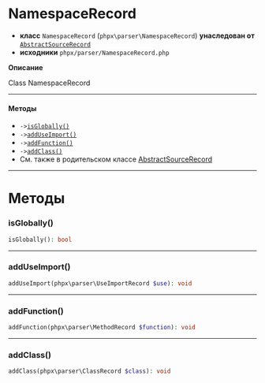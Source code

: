 # NamespaceRecord

- **класс** `NamespaceRecord` (`phpx\parser\NamespaceRecord`) **унаследован от** [`AbstractSourceRecord`](https://github.com/jphp-compiler/jphp/blob/master/exts/jphp-parser-ext/api-docs/classes/phpx/parser/AbstractSourceRecord.ru.md)
- **исходники** `phpx/parser/NamespaceRecord.php`

**Описание**

Class NamespaceRecord

---

#### Методы

- `->`[`isGlobally()`](#method-isglobally)
- `->`[`addUseImport()`](#method-adduseimport)
- `->`[`addFunction()`](#method-addfunction)
- `->`[`addClass()`](#method-addclass)
- См. также в родительском классе [AbstractSourceRecord](https://github.com/jphp-compiler/jphp/blob/master/exts/jphp-parser-ext/api-docs/classes/phpx/parser/AbstractSourceRecord.ru.md)

---
# Методы

<a name="method-isglobally"></a>

### isGlobally()
```php
isGlobally(): bool
```

---

<a name="method-adduseimport"></a>

### addUseImport()
```php
addUseImport(phpx\parser\UseImportRecord $use): void
```

---

<a name="method-addfunction"></a>

### addFunction()
```php
addFunction(phpx\parser\MethodRecord $function): void
```

---

<a name="method-addclass"></a>

### addClass()
```php
addClass(phpx\parser\ClassRecord $class): void
```